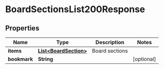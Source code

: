

# BoardSectionsList200Response

## Properties

Name | Type | Description | Notes
------------ | ------------- | ------------- | -------------
**items** | [**List&lt;BoardSection&gt;**](BoardSection.md) | Board sections | 
**bookmark** | **String** |  |  [optional]





